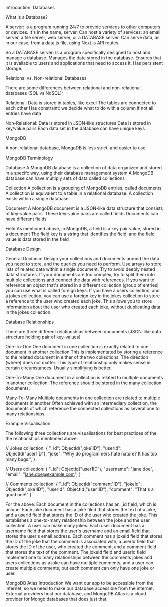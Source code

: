Introduction: Databases

What is a Database?

A server:
    Is a program running 24/7 to provide services to other computers or devices. It's in the name, server.
    Can host a variety of services: an email server, a file server, web server, or a DATABASE server.
    Can serve data, as in our case, from a data.js file, using Next.js API routes.

So a DATABASE server:
    Is a program specifically designed to host and manage a database.
    Manages the data stored in the database.
    Ensures that it is available to users and applications that need to access it.
    Has persistent storage.

Relational vs. Non-relational Databases

There are some differences between relational and non-relational databases (SQL vs NoSQL):

Relational:
    Data is stored in tables, like excel
    The tables are connected to each other
    Has constraint: we decide what to do with a column if not all entries have data

Non-Relational:
    Data is stored in JSON-like structures
    Data is stored in key/value pairs
    Each data set in the database can have unique keys

MongoDB

A non-relational database, MongoDB is less strict, and easier to use.

MongoDB Terminology

Database
    A MongoDB database is a collection of data organized and stored in a specifc way, using their database management system
    A MongoDB database can have multiply sets of data called collections

Collection
    A collection is a grouping of MongoDB entries, called documents
    A collection is equivalent to a table in a relational database.
    A collection exists within a single database.

Document
    A MongoDB document is a JSON-like data structure that consists of key-value pairs.
    These key-value pairs are called fields
    Documents can have different fields

Field
    As mentioned above, in MongoDB, a field is a key pair value, stored in a document
    The field key is a string that identifies the field, and the field value is data stored in the field

Database Design

General Guidance
    Design your collections and documents around the data you need to store, and the queries you need to perform.
    Use arrays to store lists of related data within a single document.
    Try to avoid deeply nested data structures. If your documents are too complex, try to split them into multiple collections and connect the data with references.
    If you want to reference an object that's stored in a different collection (group of entries) you can use what is called foreign keys:
        If you have a users collection, and a jokes collection, you can use a foreign key in the jokes collection to store a reference to the user who created each joke.
        This allows you to store information about the user who created each joke, without duplicating data in the jokes collection.

Database Relationships

There are three different relationships between documents (JSON-like data structure holding pair of key-values)

One-To-One
    One document in one collection is exactly related to one document in another collection
    This is implementated by storing a reference to the related document in either of the two collections. The direction (where) does not matter. This type of relationship only makes sense in certain circumstances. Usually simplifying is better.

One-To-Many
    One document in a collection is related to multiple documents in another collection.
    The reference should be stored in the many collection documents.

Many-To-Many
    Multiple documents in one collection are related to multiple documents in another
    Often achieved with an intermediary collection, the documents of which reference the connected collections as several one to many relationships.

Example Visualisation

The following three collections are visualisations for best practices of the the relationships mentioned above.

// Jokes collection:
{
  "_id": ObjectId("joke1ID"),
  "userId": ObjectId("user1ID"),
  "joke": "Why do programmers hate nature? It has too many bugs.",
}

// Users collection:
{
  "_id": ObjectId("user1ID"),
  "username": "jane.doe",
  "email": "jane.doe@example.com",
}

// Comments collection:
{
  "_id": ObjectId("comment1ID"),
  "jokeId": ObjectId("joke1ID"),
  "userId": ObjectId("user1ID"),
  "comment": "That's a good one!"
}

For the above:
    Each document in the collections has an _id field, which is unique.
    Each joke document has a joke filed that stores the text of a joke, and a userId field that stores the ID of the user who created the joke. This establishes a one-to-many relationship between the joke and the user collection. A user can make many jokes.
    Each user document has a username field that stores the user's username and an email field that stores the user's email address.
    Each comment has a jokeId field that stores the ID of the joke that the comment is associated with, a userId field that stores the ID of the user, who created the comment, and a comment field that stores the text of the comment.
    The jokeId field and userId field implement one to many relationships between the comments jokes and users collections as a joke can have multiple comments, and a user can create multiple comments, but each comment can only have one joke or user.

MongoDB Atlas Introduction
    We want our app to be accessible from the internet, so we need to make our database accessible from the internet.
    External providers host our database, and MongoDB Atlas is a cloud provider for Mongo databases that does just that.